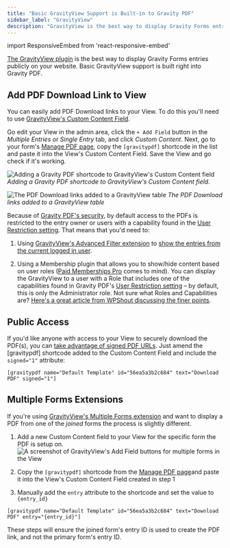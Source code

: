 ```yaml
---
title: "Basic GravityView Support is Built-in to Gravity PDF"
sidebar_label: "GravityView"
description: "GravityView is the best way to display Gravity Forms entries on your website. Basic GravityView support is built right into Gravity PDF."
---
```


import ResponsiveEmbed from 'react-responsive-embed'

<a href="https://www.gravitykit.com/features/?ref=186" rel="sponsored">The GravityView plugin</a> is the best way to display Gravity Forms entries publicly on your website. Basic GravityView support is built right into Gravity PDF.

## Add PDF Download Link to View 

You can easily add PDF Download links to your View. To do this you'll need to use [GravityView's Custom Content Field](https://docs.gravitykit.com/article/111-using-the-custom-content-field).

<ResponsiveEmbed src="https://player.vimeo.com/video/671780459?dnt=1" allowfullscreen />

Go edit your View in the admin area, click the `+ Add Field` button in the *Multiple Entries* or *Single Entry* tab, and click *Custom Content*. Next, go to your form's [Manage PDF page](managing-pdfs.md), copy the `[gravitypdf]` shortcode in the list and paste it into the View's Custom Content Field. Save the View and go check if it's working. 

![Adding a Gravity PDF shortcode to GravityView's Custom Content field](https://resources.gravitypdf.com/uploads/2021/04/v6-GravityView-Custom-Content.png)
_Adding a Gravity PDF shortcode to GravityView's Custom Content field._

![The PDF Download links added to a GravityView table](https://resources.gravitypdf.com/uploads/2016/06/GravityViewList.png) 
_The PDF Download links added to a GravityView table_

Because of [Gravity PDF's security](pdf-security.md), by default access to the PDFs is restricted to the entry owner or users with a capability found in the [User Restriction setting](global-settings.md#user-restriction). That means that you'd need to:

1.  Using <a href="https://www.gravitykit.com/extensions/advanced-filter/?ref=186" rel="sponsored">GravityView's Advanced Filter extension</a> to [show the entries from the current logged in user](https://docs.gravitykit.com/article/203-how-to-show-only-results-submitted-by-the-current-user).

2.  Using a Membership plugin that allows you to show/hide content based on user roles ([Paid Memberships Pro](https://wordpress.org/plugins/paid-memberships-pro/) comes to mind). You can display the GravityView to a user with a Role that includes one of the capabilities found in Gravity PDF's [User Restriction setting](global-settings.md#user-restriction) – by default, this is only the Administrator role. Not sure what Roles and Capabilities are? [Here's a great article from WPShout discussing the finer points](https://wpshout.com/working-with-wordpress-user-roles-and-capabilities/).

## Public Access 

If you'd like anyone with access to your View to securely download the PDF(s), you can [take advantage of signed PDF URLs](shortcodes-and-mergetags.md#signed-optional). Just amend the [gravitypdf] shortcode added to the Custom Content Field and include the `signed="1"` attribute:

`[gravitypdf name="Default Template" id="56ea5a3b2c684" text="Download PDF" signed="1"]`

## Multiple Forms Extensions

If you're using [GravityView's Multiple Forms extension](https://www.gravitykit.com/extensions/multiple-forms/?ref=186) and want to display a PDF from one of the _joined_ forms the process is slightly different.

1. Add a new Custom Content field to your View for the specific form the PDF is setup on.
![A screenshot of GravityView's Add Field buttons for multiple forms in the View](https://resources.gravitypdf.com/uploads/2022/08/gravityview-add-fields-from-specific-forms.png)

2. Copy the `[gravitypdf]` shortcode from the [Manage PDF page](managing-pdfs.md)and paste it into the View's Custom Content Field created in step 1
3. Manually add the `entry` attribute to the shortcode and set the value to `{entry_id}` 

`[gravitypdf name="Default Template" id="56ea5a3b2c684" text="Download PDF" entry="{entry_id}"]`

These steps will ensure the joined form's entry ID is used to create the PDF link, and not the primary form's entry ID.
